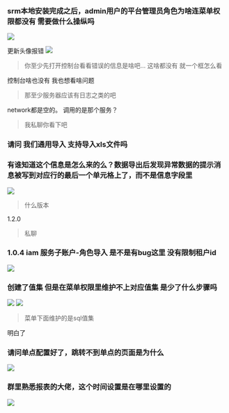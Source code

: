 ### srm本地安装完成之后，admin用户的平台管理员角色为啥连菜单权限都没有  需要做什么操纵吗
![](https://img2020.cnblogs.com/blog/1231979/202004/1231979-20200410090721497-466638671.png)

更新头像报错
![](https://img2020.cnblogs.com/blog/1231979/202004/1231979-20200410090738394-689270672.png)

>你至少先打开控制台看看错误的信息是啥吧...  这啥都没有 就一个框怎么看

控制台啥也没有  我也想看啥问题

>那至少服务器应该有日志之类的吧

network都是空的。 调用的是那个服务？

>我私聊你看下吧


### 请问 我们通用导入 支持导入xls文件吗



### 有谁知道这个信息是怎么来的么？数据导出后发现异常数据的提示消息被写到对应行的最后一个单元格上了，而不是信息字段里
![](https://img2020.cnblogs.com/blog/1231979/202004/1231979-20200410090911684-512528654.png)

>什么版本

1.2.0

>私聊



### 1.0.4 iam 服务子账户-角色导入 是不是有bug这里 没有限制租户id
![](https://img2020.cnblogs.com/blog/1231979/202004/1231979-20200410090840673-1990370074.png)




### 创建了值集  但是在菜单权限里维护不上对应值集  是少了什么步骤吗
![](https://img2020.cnblogs.com/blog/1231979/202004/1231979-20200410090957805-1170775873.png)
![](https://img2020.cnblogs.com/blog/1231979/202004/1231979-20200410091004138-1378919865.png)

>菜单下面维护的是sql值集

 明白了
 
 
 
 ### 请问单点配置好了，跳转不到单点的页面是为什么
 ![](https://img2020.cnblogs.com/blog/1231979/202004/1231979-20200410091057859-922726629.png)



### 群里熟悉报表的大佬，这个时间设置是在哪里设置的
![](https://img2020.cnblogs.com/blog/1231979/202004/1231979-20200410091025747-2039935194.png)
